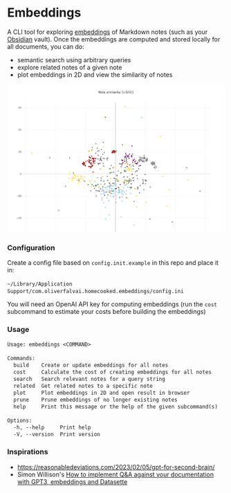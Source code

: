 # Embeddings

A CLI tool for exploring [embeddings](https://platform.openai.com/docs/guides/embeddings/what-are-embeddings) of Markdown notes (such as your [Obsidian](https://obsidian.md) vault). Once the embeddings are computed and stored locally for all documents, you can do:

- semantic search using arbitrary queries
- explore related notes of a given note
- plot embeddings in 2D and view the similarity of notes

![Embeddings plot](docs/embeddings-plot.png)

### Configuration

Create a config file based on `config.init.example` in this repo and place it in:

`~/Library/Application Support/com.oliverfalvai.homecooked.embeddings/config.ini`

You will need an OpenAI API key for computing embeddings (run the `cost` subcommand to estimate your costs before building the embeddings)

### Usage

```
Usage: embeddings <COMMAND>

Commands:
  build    Create or update embeddings for all notes
  cost     Calculate the cost of creating embeddings for all notes
  search   Search relevant notes for a query string
  related  Get related notes to a specific note
  plot     Plot embeddings in 2D and open result in browser
  prune    Prune embeddings of no longer existing notes
  help     Print this message or the help of the given subcommand(s)

Options:
  -h, --help     Print help
  -V, --version  Print version
```

### Inspirations

- https://reasonabledeviations.com/2023/02/05/gpt-for-second-brain/
- Simon Willison's [How to implement Q&A against your documentation with GPT3, embeddings and Datasette](https://simonwillison.net/2023/Jan/13/semantic-search-answers/)
